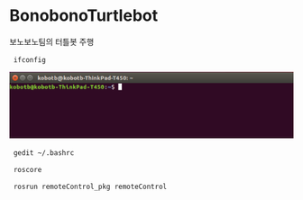 # BonobonoTurtlebot
보노보노팀의 터틀봇 주행

<pre><code> ifconfig </code></pre>
![Alt text](/capture/1.png)
<pre><code> gedit ~/.bashrc </code></pre>
<pre><code> roscore </code></pre>
<pre><code> rosrun remoteControl_pkg remoteControl </code></pre>
